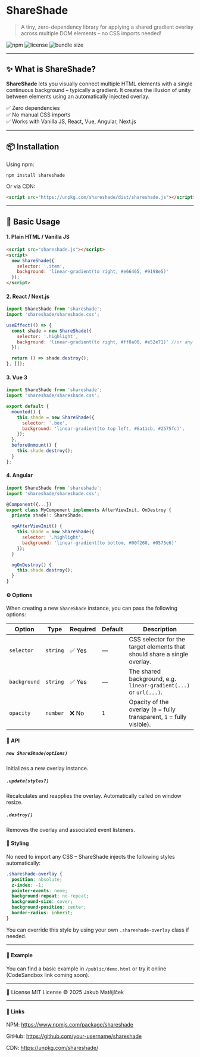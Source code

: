 # ShareShade

> A tiny, zero-dependency library for applying a shared gradient overlay across multiple DOM elements – no CSS imports needed!

![npm](https://img.shields.io/npm/v/shareshade)
![license](https://github.com/Jakub6Matejicek/Shareshade/blob/main/LICENSE)
![bundle size](https://img.shields.io/bundlephobia/minzip/shareshade)

---

## ✨ What is ShareShade?

**ShareShade** lets you visually connect multiple HTML elements with a single continuous background – typically a gradient. It creates the illusion of unity between elements using an automatically injected overlay.

✅ Zero dependencies  
✅ No manual CSS imports  
✅ Works with Vanilla JS, React, Vue, Angular, Next.js  

---

## 📦 Installation


Using npm:

```bash
npm install shareshade
```

Or via CDN:

```html
<script src="https://unpkg.com/shareshade/dist/shareshade.js"></script>
```

---

## 🔧 Basic Usage

#### 1. Plain HTML / Vanilla JS
```html
<script src="shareshade.js"></script>
<script>
  new ShareShade({
    selector: '.item',
    background: 'linear-gradient(to right, #e66465, #9198e5)'
  });
</script>
```


#### 2. React / Next.js

```js
import ShareShade from 'shareshade';
import 'shareshade/shareshade.css';

useEffect(() => {
  const shade = new ShareShade({
    selector: '.highlight',
    background: 'linear-gradient(to right, #ff8a00, #e52e71)' //or any other gradient/image
  });

  return () => shade.destroy();
}, []);
```

#### 3. Vue 3

```js
import ShareShade from 'shareshade';
import 'shareshade/shareshade.css';

export default {
  mounted() {
    this.shade = new ShareShade({
      selector: '.box',
      background: 'linear-gradient(to top left, #6a11cb, #2575fc)',
    });
  },
  beforeUnmount() {
    this.shade.destroy();
  }
};
```

#### 4. Angular

```js
import ShareShade from 'shareshade';
import 'shareshade/shareshade.css';

@Component({...})
export class MyComponent implements AfterViewInit, OnDestroy {
  private shade!: ShareShade;

  ngAfterViewInit() {
    this.shade = new ShareShade({
      selector: '.highlight',
      background: 'linear-gradient(to bottom, #00f260, #0575e6)'
    });
  }

  ngOnDestroy() {
    this.shade.destroy();
  }
}
```

#### ⚙️ Options

When creating a new `ShareShade` instance, you can pass the following options:

| Option       | Type     | Required | Default | Description                                                              |
| ------------ | -------- | -------- | ------- | ------------------------------------------------------------------------ |
| `selector`   | `string` | ✅ Yes    | —       | CSS selector for the target elements that should share a single overlay. |
| `background` | `string` | ✅ Yes    | —       | The shared background, e.g. `linear-gradient(...)` or `url(...)`.        |
| `opacity`    | `number` | ❌ No     | `1`     | Opacity of the overlay (`0` = fully transparent, `1` = fully visible).   |

#### 🧼 API

##### `new ShareShade(options)`
Initializes a new overlay instance.

##### `.update(styles?)`
Recalculates and reapplies the overlay. Automatically called on window resize.

##### `.destroy()`
Removes the overlay and associated event listeners.



#### 🎨 Styling

No need to import any CSS – ShareShade injects the following styles automatically:

```css
.shareshade-overlay {
  position: absolute;
  z-index: -1;
  pointer-events: none;
  background-repeat: no-repeat;
  background-size: cover;
  background-position: center;
  border-radius: inherit;
}
```

You can override this style by using your own `.shareshade-overlay` class if needed.

---

#### 📸 Example

You can find a basic example in `/public/demo.html` or try it online (CodeSandbox link coming soon).

---

📜 License
MIT License © 2025 Jakub Matějíček

---

#### 🔗 Links

NPM: https://www.npmjs.com/package/shareshade

GitHub: https://github.com/your-username/shareshade

CDN: https://unpkg.com/shareshade/